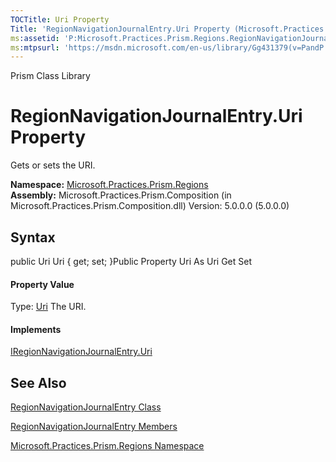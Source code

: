 ```yaml
---
TOCTitle: Uri Property
Title: 'RegionNavigationJournalEntry.Uri Property (Microsoft.Practices.Prism.Regions)'
ms:assetid: 'P:Microsoft.Practices.Prism.Regions.RegionNavigationJournalEntry.Uri'
ms:mtpsurl: 'https://msdn.microsoft.com/en-us/library/Gg431379(v=PandP.50)'
---
```


Prism Class Library

RegionNavigationJournalEntry.Uri Property
=============================================

Gets or sets the URI.

**Namespace:** [Microsoft.Practices.Prism.Regions](https://msdn.microsoft.com/n:microsoft.practices.prism.regions)
**Assembly:** Microsoft.Practices.Prism.Composition (in Microsoft.Practices.Prism.Composition.dll) Version: 5.0.0.0 (5.0.0.0)

## Syntax


<span id="syntaxToggle"></span>public Uri Uri { get; set; }Public Property Uri As Uri Get Set
#### Property Value

Type: [Uri](http://msdn2.microsoft.com/en-us/library/txt7706a)
The URI.
#### Implements

[IRegionNavigationJournalEntry.Uri](https://msdn.microsoft.com/p:microsoft.practices.prism.regions.iregionnavigationjournalentry.uri)

See Also
--------


[RegionNavigationJournalEntry Class](https://msdn.microsoft.com/t:microsoft.practices.prism.regions.regionnavigationjournalentry)

[RegionNavigationJournalEntry Members](https://msdn.microsoft.com/allmembers.t:microsoft.practices.prism.regions.regionnavigationjournalentry)

[Microsoft.Practices.Prism.Regions Namespace](https://msdn.microsoft.com/n:microsoft.practices.prism.regions)
